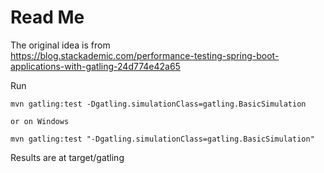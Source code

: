 # Read Me

The original idea is from  
https://blog.stackademic.com/performance-testing-spring-boot-applications-with-gatling-24d774e42a65

Run

```
mvn gatling:test -Dgatling.simulationClass=gatling.BasicSimulation

or on Windows

mvn gatling:test "-Dgatling.simulationClass=gatling.BasicSimulation"
```

Results are at target/gatling 